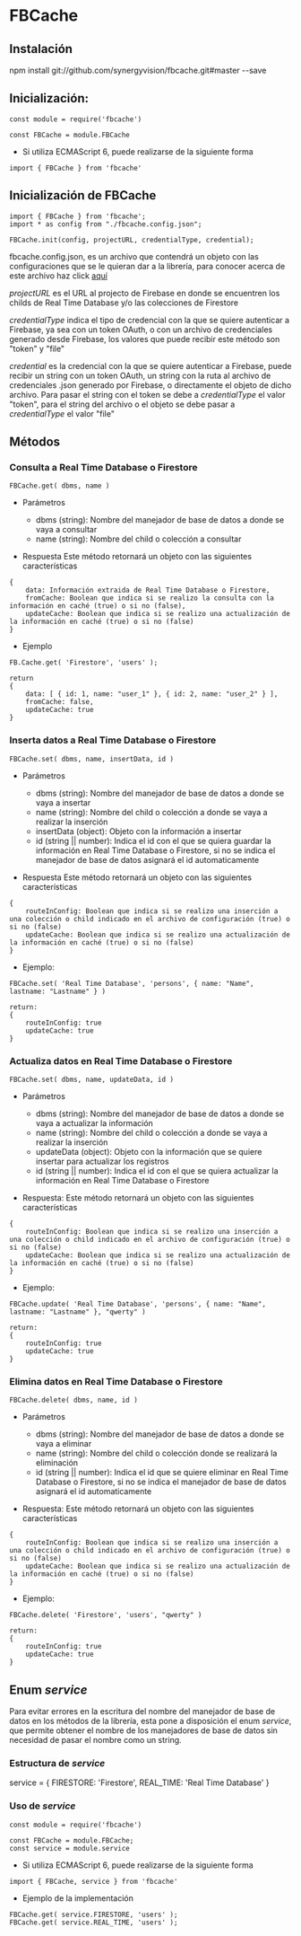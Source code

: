 # FBCache

## Instalación

npm install git://github.com/synergyvision/fbcache.git#master --save

## Inicialización:

```
const module = require('fbcache')

const FBCache = module.FBCache
```

- Si utiliza ECMAScript 6, puede realizarse de la siguiente forma

```
import { FBCache } from 'fbcache'
```

## Inicialización de FBCache

```
import { FBCache } from 'fbcache';
import * as config from "./fbcache.config.json";

FBCache.init(config, projectURL, credentialType, credential);

```

fbcache.config.json, es un archivo que contendrá un objeto con las configuraciones que se le quieran dar a la librería, para conocer acerca de este archivo haz click [aquí](https://github.com/synergyvision/fbcache/issues/5)

_projectURL_ es el URL al projecto de Firebase en donde se encuentren los childs de Real Time Database y/o las colecciones de Firestore

_credentialType_ indica el tipo de credencial con la que se quiere autenticar a Firebase, ya sea con un token OAuth, o con un archivo de credenciales generado desde Firebase, los valores que puede recibir este método son "token" y "file"

_credential_ es la credencial con la que se quiere autenticar a Firebase, puede recibir un string con un token OAuth, un string con la ruta al archivo de credenciales .json generado por Firebase, o directamente el objeto de dicho archivo. Para pasar el string con el token se debe a _credentialType_ el valor "token", para el string del archivo o el objeto se debe pasar a _credentialType_ el valor "file"

## Métodos

### Consulta a Real Time Database o Firestore

```
FBCache.get( dbms, name )
```

- Parámetros
  - dbms (string): Nombre del manejador de base de datos a donde se vaya a consultar
  - name (string): Nombre del child o colección a consultar

- Respuesta
Este método retornará un objeto con las siguientes características
```
{
    data: Información extraida de Real Time Database o Firestore,
    fromCache: Boolean que indica si se realizo la consulta con la información en caché (true) o si no (false),
    updateCache: Boolean que indica si se realizo una actualización de la información en caché (true) o si no (false)
}
```

- Ejemplo
```
FB.Cache.get( 'Firestore', 'users' );

return
{ 
    data: [ { id: 1, name: "user_1" }, { id: 2, name: "user_2" } ],
    fromCache: false,
    updateCache: true
}
```

### Inserta datos a Real Time Database o Firestore

```
FBCache.set( dbms, name, insertData, id )
```

- Parámetros
  - dbms (string): Nombre del manejador de base de datos a donde se vaya a insertar
  - name (string): Nombre del child o colección a donde se vaya a realizar la inserción
  - insertData (object): Objeto con la información a insertar
  - id (string || number): Indica el id con el que se quiera guardar la información en Real Time Database o Firestore, si no se indica el manejador de base de datos asignará el id automaticamente

- Respuesta
Este método retornará un objeto con las siguientes características
```
{
    routeInConfig: Boolean que indica si se realizo una inserción a una colección o child indicado en el archivo de configuración (true) o si no (false)
    updateCache: Boolean que indica si se realizo una actualización de la información en caché (true) o si no (false)
}
```

- Ejemplo:
```
FBCache.set( 'Real Time Database', 'persons', { name: "Name", lastname: "Lastname" } )

return:
{
    routeInConfig: true
    updateCache: true
}
```

### Actualiza datos en Real Time Database o Firestore

```
FBCache.set( dbms, name, updateData, id )
```

- Parámetros
  - dbms (string): Nombre del manejador de base de datos a donde se vaya a actualizar la información
  - name (string): Nombre del child o colección a donde se vaya a realizar la inserción
  - updateData (object): Objeto con la información que se quiere insertar para actualizar los registros
  - id (string || number): Indica el id con el que se quiera actualizar la información en Real Time Database o Firestore

- Respuesta:
Este método retornará un objeto con las siguientes características
```
{
    routeInConfig: Boolean que indica si se realizo una inserción a una colección o child indicado en el archivo de configuración (true) o si no (false)
    updateCache: Boolean que indica si se realizo una actualización de la información en caché (true) o si no (false)
}
```

- Ejemplo:
```
FBCache.update( 'Real Time Database', 'persons', { name: "Name", lastname: "Lastname" }, "qwerty" )

return:
{
    routeInConfig: true
    updateCache: true
}
```

### Elimina datos en Real Time Database o Firestore

```
FBCache.delete( dbms, name, id )
```

- Parámetros
  - dbms (string): Nombre del manejador de base de datos a donde se vaya a eliminar
  - name (string): Nombre del child o colección donde se realizará la eliminación
  - id (string || number): Indica el id que se quiere eliminar en Real Time Database o Firestore, si no se indica el manejador de base de datos asignará el id automaticamente

- Respuesta:
Este método retornará un objeto con las siguientes características
```
{
    routeInConfig: Boolean que indica si se realizo una inserción a una colección o child indicado en el archivo de configuración (true) o si no (false)
    updateCache: Boolean que indica si se realizo una actualización de la información en caché (true) o si no (false)
}
```

- Ejemplo:
```
FBCache.delete( 'Firestore', 'users', "qwerty" )

return:
{
    routeInConfig: true
    updateCache: true
}
```
## Enum _service_

Para evitar errores en la escritura del nombre del manejador de base de datos en los métodos de la librería, esta pone a disposición el enum _service_, que permite obtener el nombre de los manejadores de base de datos sin necesidad de pasar el nombre como un string.

### Estructura de _service_

service = {
    FIRESTORE: 'Firestore',
    REAL_TIME: 'Real Time Database'
}

### Uso de _service_

```
const module = require('fbcache')

const FBCache = module.FBCache;
const service = module.service
```

- Si utiliza ECMAScript 6, puede realizarse de la siguiente forma
```
import { FBCache, service } from 'fbcache'
```

- Ejemplo de la implementación

```
FBCache.get( service.FIRESTORE, 'users' );
FBCache.get( service.REAL_TIME, 'users' );
```
